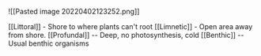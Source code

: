 ![[Pasted image 20220402123252.png]]


[[Littoral]] - Shore to where plants can't root
[[Limnetic]] - Open area away from shore. 
[[Profundal]] -- Deep, no photosynthesis, cold
[[Benthic]] -- Usual benthic organisms 
